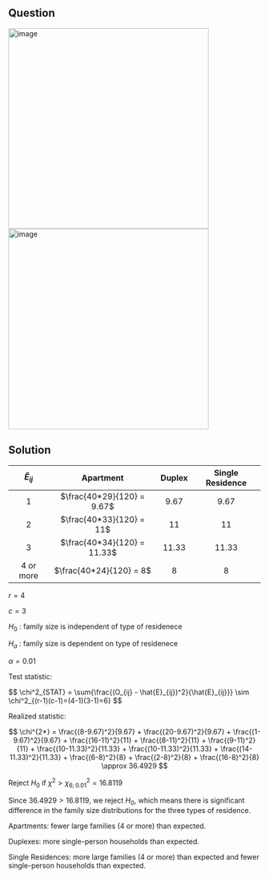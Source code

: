 ## Question

<img width="400" alt="image" src="https://github.com/user-attachments/assets/80307705-8eb6-4c7e-aa74-b06613c6d1f9"  />
<img width="400" alt="image" src="https://github.com/user-attachments/assets/1734762e-5356-4eec-8bfd-990c50273f61"  />

## Solution

|    $\hat{E}_{ij}$   |          Apartment          | Duplex | Single Residence |
| :-----------------: | :-------------------------: | :----: | :---------------:|
| 1                   | $\frac{40*29}{120} = 9.67$  |  9.67  |       9.67       |
| 2                   | $\frac{40*33}{120} = 11$    |   11   |        11        |
| 3                   | $\frac{40*34}{120} = 11.33$ | 11.33  |      11.33       |
| 4 or more           | $\frac{40*24}{120} = 8$     |   8    |        8         |

$r=4$

$c=3$  

$H_0$ : family size is independent of type of residenece

$H_a$ : family size is dependent on type of residenece   

$\alpha = 0.01$  
  
Test statistic:

$$
\chi^2_{STAT} = \sum{\frac{(O_{ij} - \hat{E}_{ij})^2}{\hat{E}\_\{ij}}} \sim \chi^2\_{(r-1)(c-1)=(4-1)(3-1)=6}
$$

Realized statistic:

$$
\chi^{2*} = \frac{(8-9.67)^2}{9.67} + \frac{(20-9.67)^2}{9.67} + \frac{(1-9.67)^2}{9.67} + \frac{(16-11)^2}{11} + \frac{(8-11)^2}{11} + \frac{(9-11)^2}{11} + \frac{(10-11.33)^2}{11.33} + \frac{(10-11.33)^2}{11.33} + \frac{(14-11.33)^2}{11.33} + \frac{(6-8)^2}{8} + \frac{(2-8)^2}{8} + \frac{(16-8)^2}{8} \approx 36.4929
$$

Reject $H_0$ if $\chi^{2} > \chi^2_{6;0.01} = 16.8119$

Since $36.4929 > 16.8119$, we reject $H_0$, which means there is significant difference in the family size distributions for the three types of residence.

Apartments: fewer large families (4 or more) than expected.  
  
Duplexes: more single-person households than expected.  
  
Single Residences: more large families (4 or more) than expected and fewer single-person households than expected.  
